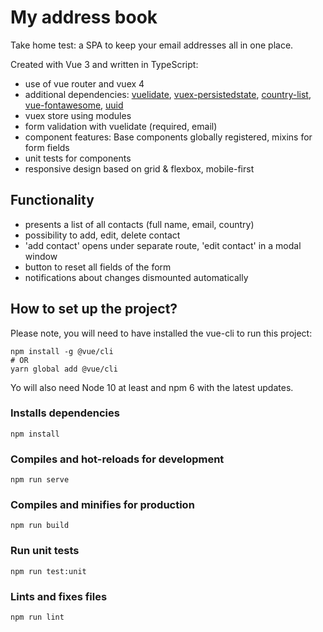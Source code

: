 # My address book

Take home test: a SPA to keep your email addresses all in one place.

Created with Vue 3 and written in TypeScript:

- use of vue router and vuex 4
- additional dependencies: [vuelidate](https://vuelidate-next.netlify.app/), [vuex-persistedstate](https://www.npmjs.com/package/vuex-persistedstate), [country-list](https://www.npmjs.com/package/country-list), [vue-fontawesome](https://github.com/FortAwesome/vue-fontawesome), [uuid](https://www.npmjs.com/package/uuid)
- vuex store using modules
- form validation with vuelidate (required, email)
- component features: Base components globally registered, mixins for form fields
- unit tests for components
- responsive design based on grid & flexbox, mobile-first

## Functionality

- presents a list of all contacts (full name, email, country)
- possibility to add, edit, delete contact
- 'add contact' opens under separate route, 'edit contact' in a modal window
- button to reset all fields of the form
- notifications about changes dismounted automatically

## How to set up the project?

Please note, you will need to have installed the vue-cli to run this project:

```
npm install -g @vue/cli
# OR
yarn global add @vue/cli
```
Yo will also need Node 10 at least and npm 6 with the latest updates.

### Installs dependencies

`npm install`

### Compiles and hot-reloads for development

`npm run serve`

### Compiles and minifies for production

`npm run build`

### Run unit tests

`npm run test:unit`

### Lints and fixes files

`npm run lint`

